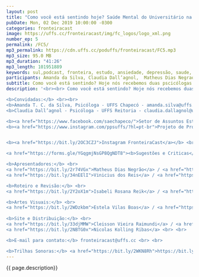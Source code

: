 ```yaml
---
layout: post
title: "Como você está sentindo hoje? Saúde Mental do Universitário na UFFS"
pubDate: Mon, 02 Dec 2019 10:00:00 -0300
categories: fronteiracast
image: https://uffs.cc/fronteiracast/img/fc_logos/logo_xml.png
number_ep: 5
permalink: /FC5/ 
mp3_permalink: https://cdn.uffs.cc/poduffs/fronteiracast/FC5.mp3
mp3_size: 95.0 MB
mp3_duration: "41:26"
mp3_length: 101951889 
keywords: sul,podcast, fronteira, estudo, ansiedade, depressão, saude, mental, assistencia, estudantil, sae, bem, estar
participants: Amanda da Silva, Claudia Dall’agnol,  Matheus Dias Negrao e Vinicius dos Reis
subtitle: Como você está sentindo? Hoje nós recebemos duas pscicólogas da UFFS para conversar sobre a saúde mental do universitario atualmente.
description: '<br><br> Como você está sentindo? Hoje nós recebemos duas pscicólogas da UFFS para conversar sobre a saúde mental do universitario atualmente. Nós discutimos temas que afetam a saúde mental dos universitários, como o transtorno e ansiedade e a Depressão. Atualmente os dados destes casos em estudantes do ensino superior são preocupantes, para isso as convidadas explicam as principais causas e como conseguir ajuda se você estiver com algum problema. <br><br>

<b>Convidadas:</b> <br><br>
<b>Amanda T. C. da Silva, Psicóloga - UFFS Chapecó - amanda.silva@uffs.edu.br</b><br>
<b>Claudia Dall’agnol - Psicóloga - UFFS Reitoria - claudia.dallagnol@uffs.edu.br</b><br><br>

<b><a href="https://www.facebook.com/saechapeco/">Setor de Assuntos Estudantis</a></b><br>
<b><a href="https://www.instagram.com/ppsuffs/?hl=pt-br">Projeto de Promoção à Saúde do Estudante Universitário</a></b><br><br>


<b><a href="https://bit.ly/2OC3CZJ">Instagram FronteiraCast</a></b> <br> <br>

<a href="https://forms.gle/YGqgmjNsGP8QgNDT8"><b>Sugestões e Criticas</b></a> <br> <br>

<b>Apresentadores:</b> <br>
<a href="https://bit.ly/2r74VGx">Matheus Dias Negrão</a> / <a href="https://bit.ly/2rEOrG8">Instagram</a> <br>
<a href="https://bit.ly/34nEElI">Vinicius dos Reis</a> / <a href="https://bit.ly/2R5BEHi">Instagram</a> <br> <br>

<b>Roteiro e Revisão:</b> <br>
<a href="https://bit.ly/2Y2oX1m">Isabeli Rosana Reik</a> / <a href="https://bit.ly/35QCxHX">Instagram</a> <br> <br> 

<b>Artes Visuais:</b> <br>
<a href="https://bit.ly/2WDzkbm">Estela Vilas Boas</a> / <a href="https://bit.ly/2NK7aaK">Instagram</a> <br> <br> 
 
<b>Site e Distribuição:</b> <br>
<a href="https://bit.ly/33djMMW">Cleisson Vieira Raimundi</a> / <a href="https://bit.ly/37U5J2s">Instagram</a> <br> 
<a href="https://bit.ly/2NBTG0x">Nicolas Kolling Ribas</a> <br> <br>

<b>E-mail para contato:</b> fronteiracast@uffs.cc <br> <br>

<b>Trilhas Sonoras:</b> <a href="https://bit.ly/2WKN8Rh">https://bit.ly/2WKN8Rh</a> e <a href="https://bit.ly/36BUyer">https://bit.ly/36BUyer</a> '
---
```


{{ page.description}}
